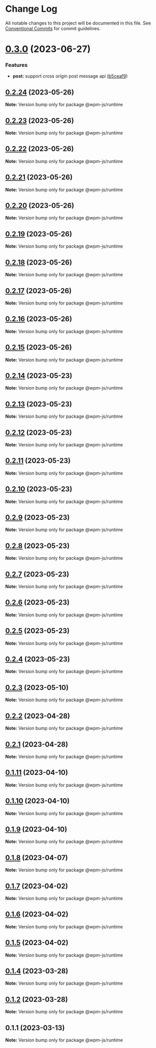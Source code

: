 # Change Log

All notable changes to this project will be documented in this file.
See [Conventional Commits](https://conventionalcommits.org) for commit guidelines.

# [0.3.0](https://github.com/wpm-js/wpmjs-core/compare/@wpm-js/runtime@0.2.24...@wpm-js/runtime@0.3.0) (2023-06-27)


### Features

* **post:** support cross origin post message api ([b5ceaf9](https://github.com/wpm-js/wpmjs-core/commit/b5ceaf952af85767ff8d0386d482d9943183c609))





## [0.2.24](https://github.com/wpm-js/wpmjs-core/compare/@wpm-js/runtime@0.2.23...@wpm-js/runtime@0.2.24) (2023-05-26)

**Note:** Version bump only for package @wpm-js/runtime





## [0.2.23](https://github.com/wpm-js/wpmjs-core/compare/@wpm-js/runtime@0.2.22...@wpm-js/runtime@0.2.23) (2023-05-26)

**Note:** Version bump only for package @wpm-js/runtime





## [0.2.22](https://github.com/wpm-js/wpmjs-core/compare/@wpm-js/runtime@0.2.21...@wpm-js/runtime@0.2.22) (2023-05-26)

**Note:** Version bump only for package @wpm-js/runtime





## [0.2.21](https://github.com/wpm-js/wpmjs-core/compare/@wpm-js/runtime@0.2.20...@wpm-js/runtime@0.2.21) (2023-05-26)

**Note:** Version bump only for package @wpm-js/runtime





## [0.2.20](https://github.com/wpm-js/wpmjs-core/compare/@wpm-js/runtime@0.2.19...@wpm-js/runtime@0.2.20) (2023-05-26)

**Note:** Version bump only for package @wpm-js/runtime





## [0.2.19](https://github.com/wpm-js/wpmjs-core/compare/@wpm-js/runtime@0.2.18...@wpm-js/runtime@0.2.19) (2023-05-26)

**Note:** Version bump only for package @wpm-js/runtime





## [0.2.18](https://github.com/wpm-js/wpmjs-core/compare/@wpm-js/runtime@0.2.17...@wpm-js/runtime@0.2.18) (2023-05-26)

**Note:** Version bump only for package @wpm-js/runtime





## [0.2.17](https://github.com/wpm-js/wpmjs-core/compare/@wpm-js/runtime@0.2.16...@wpm-js/runtime@0.2.17) (2023-05-26)

**Note:** Version bump only for package @wpm-js/runtime





## [0.2.16](https://github.com/wpm-js/wpmjs-core/compare/@wpm-js/runtime@0.2.15...@wpm-js/runtime@0.2.16) (2023-05-26)

**Note:** Version bump only for package @wpm-js/runtime





## [0.2.15](https://github.com/wpm-js/wpmjs-core/compare/@wpm-js/runtime@0.2.14...@wpm-js/runtime@0.2.15) (2023-05-26)

**Note:** Version bump only for package @wpm-js/runtime





## [0.2.14](https://github.com/wpm-js/wpmjs-core/compare/@wpm-js/runtime@0.2.13...@wpm-js/runtime@0.2.14) (2023-05-23)

**Note:** Version bump only for package @wpm-js/runtime





## [0.2.13](https://github.com/wpm-js/wpmjs-core/compare/@wpm-js/runtime@0.2.12...@wpm-js/runtime@0.2.13) (2023-05-23)

**Note:** Version bump only for package @wpm-js/runtime





## [0.2.12](https://github.com/wpm-js/wpmjs-core/compare/@wpm-js/runtime@0.2.11...@wpm-js/runtime@0.2.12) (2023-05-23)

**Note:** Version bump only for package @wpm-js/runtime





## [0.2.11](https://github.com/wpm-js/wpmjs-core/compare/@wpm-js/runtime@0.2.10...@wpm-js/runtime@0.2.11) (2023-05-23)

**Note:** Version bump only for package @wpm-js/runtime





## [0.2.10](https://github.com/wpm-js/wpmjs-core/compare/@wpm-js/runtime@0.2.9...@wpm-js/runtime@0.2.10) (2023-05-23)

**Note:** Version bump only for package @wpm-js/runtime





## [0.2.9](https://github.com/wpm-js/wpmjs-core/compare/@wpm-js/runtime@0.2.8...@wpm-js/runtime@0.2.9) (2023-05-23)

**Note:** Version bump only for package @wpm-js/runtime





## [0.2.8](https://github.com/wpm-js/wpmjs-core/compare/@wpm-js/runtime@0.2.7...@wpm-js/runtime@0.2.8) (2023-05-23)

**Note:** Version bump only for package @wpm-js/runtime





## [0.2.7](https://github.com/wpm-js/wpmjs-core/compare/@wpm-js/runtime@0.2.6...@wpm-js/runtime@0.2.7) (2023-05-23)

**Note:** Version bump only for package @wpm-js/runtime





## [0.2.6](https://github.com/wpm-js/wpmjs-core/compare/@wpm-js/runtime@0.2.5...@wpm-js/runtime@0.2.6) (2023-05-23)

**Note:** Version bump only for package @wpm-js/runtime





## [0.2.5](https://github.com/wpm-js/wpmjs-core/compare/@wpm-js/runtime@0.2.4...@wpm-js/runtime@0.2.5) (2023-05-23)

**Note:** Version bump only for package @wpm-js/runtime





## [0.2.4](https://github.com/wpm-js/wpmjs-core/compare/@wpm-js/runtime@0.2.3...@wpm-js/runtime@0.2.4) (2023-05-23)

**Note:** Version bump only for package @wpm-js/runtime





## [0.2.3](https://github.com/wpm-js/wpmjs-core/compare/@wpm-js/runtime@0.2.2...@wpm-js/runtime@0.2.3) (2023-05-10)

**Note:** Version bump only for package @wpm-js/runtime





## [0.2.2](https://github.com/wpm-js/wpmjs-core/compare/@wpm-js/runtime@0.2.1...@wpm-js/runtime@0.2.2) (2023-04-28)

**Note:** Version bump only for package @wpm-js/runtime





## [0.2.1](https://github.com/wpm-js/wpmjs-core/compare/@wpm-js/runtime@0.1.11...@wpm-js/runtime@0.2.1) (2023-04-28)

**Note:** Version bump only for package @wpm-js/runtime





## [0.1.11](https://github.com/wpm-js/wpmjs-core/compare/@wpm-js/runtime@0.1.10...@wpm-js/runtime@0.1.11) (2023-04-10)

**Note:** Version bump only for package @wpm-js/runtime





## [0.1.10](https://github.com/wpm-js/wpmjs-core/compare/@wpm-js/runtime@0.1.9...@wpm-js/runtime@0.1.10) (2023-04-10)

**Note:** Version bump only for package @wpm-js/runtime





## [0.1.9](https://github.com/wpm-js/wpmjs-core/compare/@wpm-js/runtime@0.1.8...@wpm-js/runtime@0.1.9) (2023-04-10)

**Note:** Version bump only for package @wpm-js/runtime





## [0.1.8](https://github.com/wpm-js/wpmjs-core/compare/@wpm-js/runtime@0.1.7...@wpm-js/runtime@0.1.8) (2023-04-07)

**Note:** Version bump only for package @wpm-js/runtime





## [0.1.7](https://github.com/wpm-js/wpmjs-core/compare/@wpm-js/runtime@0.1.6...@wpm-js/runtime@0.1.7) (2023-04-02)

**Note:** Version bump only for package @wpm-js/runtime





## [0.1.6](https://github.com/wpm-js/wpmjs-core/compare/@wpm-js/runtime@0.1.5...@wpm-js/runtime@0.1.6) (2023-04-02)

**Note:** Version bump only for package @wpm-js/runtime





## [0.1.5](https://github.com/wpm-js/wpmjs-core/compare/@wpm-js/runtime@0.1.4...@wpm-js/runtime@0.1.5) (2023-04-02)

**Note:** Version bump only for package @wpm-js/runtime





## [0.1.4](https://github.com/wpm-js/wpmjs-core/compare/@wpm-js/runtime@0.1.2...@wpm-js/runtime@0.1.4) (2023-03-28)

**Note:** Version bump only for package @wpm-js/runtime





## [0.1.2](https://github.com/wpm-js/wpmjs-core/compare/@wpm-js/runtime@0.1.1...@wpm-js/runtime@0.1.2) (2023-03-28)

**Note:** Version bump only for package @wpm-js/runtime





## 0.1.1 (2023-03-13)

**Note:** Version bump only for package @wpm-js/runtime
